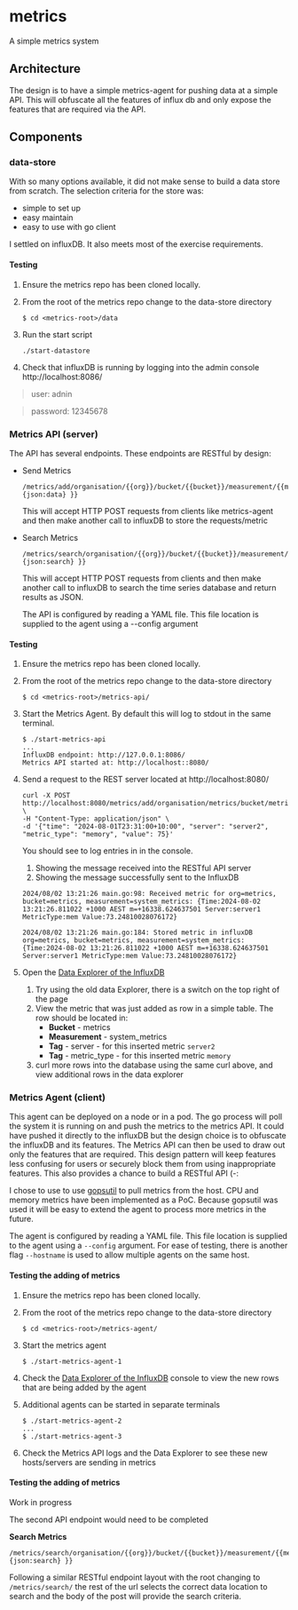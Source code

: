# metrics
A simple metrics system

## Architecture
The design is to have a simple metrics-agent for pushing data at a simple API.  This will obfuscate all the features of influx db and only expose the features that are required via the API.

## Components

### data-store
With so many options available, it did not make sense to build a data store from scratch. The selection criteria for the store was:
- simple to set up
- easy maintain
- easy to use with go client

I settled on influxDB.  It also meets most of the exercise requirements.

#### Testing
1. Ensure the metrics repo has been cloned locally.

1. From the root of the metrics repo change to the data-store directory
   ~~~
   $ cd <metrics-root>/data
   ~~~

1. Run the start script
   ~~~
   ./start-datastore
   ~~~

1. Check that influxDB is running by logging into the admin console
http://localhost:8086/
> user: adnin

>  password: 12345678

### Metrics API (server)
The API has several endpoints.  These endpoints are RESTful by design:
- Send Metrics
  ~~~
  /metrics/add/organisation/{{org}}/bucket/{{bucket}}/measurement/{{measure}}/{{ {json:data} }}
  ~~~
  This will accept HTTP POST requests from clients like metrics-agent and then make another call to influxDB to store the requests/metric  
- Search Metrics
  ~~~
  /metrics/search/organisation/{{org}}/bucket/{{bucket}}/measurement/{{measure}}/{{ {json:search} }}
  ~~~
  This will accept HTTP POST requests from clients and then make another call to influxDB to search the time series database and return results as JSON.

  The API is configured by reading a YAML file. This file location is supplied to the agent using a --config argument

 #### Testing
 1. Ensure the metrics repo has been cloned locally.

1. From the root of the metrics repo change to the data-store directory
   ~~~
   $ cd <metrics-root>/metrics-api/
   ~~~

1. Start the Metrics Agent.  By default this will log to stdout in the same terminal.
   ~~~
   $ ./start-metrics-api
   ...
   InfluxDB endpoint: http://127.0.0.1:8086/
   Metrics API started at: http://localhost::8080/
   ~~~

1. Send a request to the REST server located at http://localhost:8080/
   ~~~
   curl -X POST http://localhost:8080/metrics/add/organisation/metrics/bucket/metrics/measurement/system_metrics \
   -H "Content-Type: application/json" \
   -d '{"time": "2024-08-01T23:31:00+10:00", "server": "server2", "metric_type": "memory", "value": 75}'
   ~~~
   You should see to log entries in in the console.
   1. Showing the message received into  the RESTful API server
   2. Showing the message successfully sent to the InfluxDB
   ~~~
   2024/08/02 13:21:26 main.go:98: Received metric for org=metrics, bucket=metrics, measurement=system_metrics: {Time:2024-08-02 13:21:26.811022 +1000 AEST m=+16338.624637501 Server:server1 MetricType:mem Value:73.24810028076172}
   
   2024/08/02 13:21:26 main.go:184: Stored metric in influxDB org=metrics, bucket=metrics, measurement=system_metrics: {Time:2024-08-02 13:21:26.811022 +1000 AEST m=+16338.624637501 Server:server1 MetricType:mem Value:73.24810028076172}
   ~~~

1. Open the [Data Explorer of the InfluxDB](http://localhost:8086/orgs/f3adfeb5cb217564/data-explorer)
   
   1. Try using the old data Explorer, there is a switch on the top right of the page
   2. View the metric that was just added as row in a simple table. The row should be located in:
      - **Bucket** - metrics
      - **Measurement** - system_metrics
      - **Tag** - server - for this inserted metric `server2`
      - **Tag** - metric_type - for this inserted metric `memory`
   3. curl more rows into the database using the same curl above, and view additional rows in the data explorer

### Metrics Agent (client)
This agent can be deployed on a node or in a pod.  The go process will poll the system it is running on and push the metrics to the metrics API.  It could have pushed it directly to the influxDB but the design choice is to obfuscate the influxDB and its features.  The Metrics API can then be used to draw out only the features that are required.  This design pattern will keep features less confusing for users or securely block them from using inappropriate features.  This also provides a chance to build a RESTful API (-:  

I chose to use to use [gopsutil](https://github.com/shirou/gopsutil) to pull metrics from the host.  CPU and memory metrics have been implemented as a PoC. Because gopsutil was used it will be easy to extend the agent to process more metrics in the future.

The agent is configured by reading a YAML file.  This file location is supplied to the agent using a `--config` argument.  For ease of testing, there is another flag `--hostname` is used to allow multiple agents on the same host.


#### Testing the adding of metrics

1. Ensure the metrics repo has been cloned locally.

1. From the root of the metrics repo change to the data-store directory
   ~~~
   $ cd <metrics-root>/metrics-agent/
   ~~~

1. Start the metrics agent
   ~~~
   $ ./start-metrics-agent-1
   ~~~

1. Check the [Data Explorer of the InfluxDB](http://localhost:8086/orgs/f3adfeb5cb217564/data-explorer) console to view the new rows that are being added by the agent


1. Additional agents can be started in separate terminals
   ~~~
   $ ./start-metrics-agent-2
   ...
   $ ./start-metrics-agent-3
   ~~~

1. Check the Metrics API logs and the Data Explorer to see these new hosts/servers are sending in metrics

#### Testing the adding of metrics
Work in progress

The second API endpoint would need to be completed

**Search Metrics**
  ~~~
  /metrics/search/organisation/{{org}}/bucket/{{bucket}}/measurement/{{measure}}/{{ {json:search} }}
  ~~~

  Following a similar RESTful endpoint layout with the root changing to `/metrics/search/` the rest of the url selects the correct data location to search and the body of the post will provide the search criteria. 
